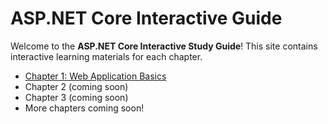 # ASP.NET Core Interactive Guide

Welcome to the **ASP.NET Core Interactive Study Guide**!
This site contains interactive learning materials for each chapter.

- [Chapter 1: Web Application Basics](chapter1.md)
- Chapter 2 (coming soon)
- Chapter 3 (coming soon)
- More chapters coming soon!

